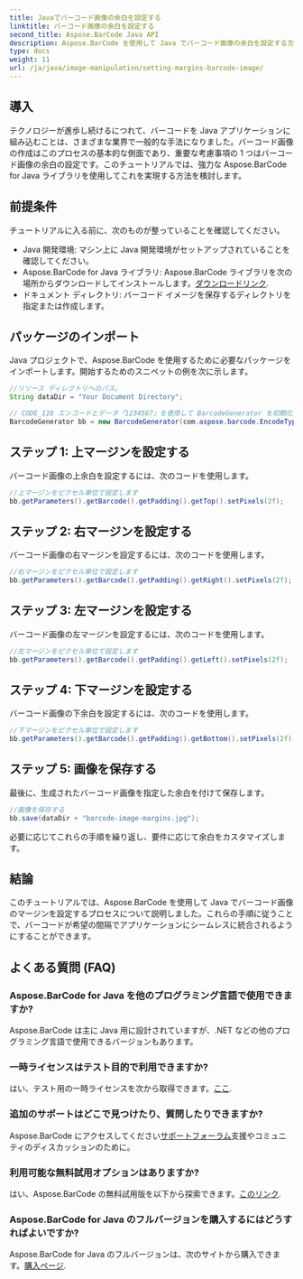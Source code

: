 ```yaml
---
title: Javaでバーコード画像の余白を設定する
linktitle: バーコード画像の余白を設定する
second_title: Aspose.BarCode Java API
description: Aspose.BarCode を使用して Java でバーコード画像の余白を設定する方法を学びます。スペースをカスタマイズしてアプリケーションにシームレスに統合
type: docs
weight: 11
url: /ja/java/image-manipulation/setting-margins-barcode-image/
---
```


## 導入

テクノロジーが進歩し続けるにつれて、バーコードを Java アプリケーションに組み込むことは、さまざまな業界で一般的な手法になりました。バーコード画像の作成はこのプロセスの基本的な側面であり、重要な考慮事項の 1 つはバーコード画像の余白の設定です。このチュートリアルでは、強力な Aspose.BarCode for Java ライブラリを使用してこれを実現する方法を検討します。

## 前提条件

チュートリアルに入る前に、次のものが整っていることを確認してください。

- Java 開発環境: マシン上に Java 開発環境がセットアップされていることを確認してください。
-  Aspose.BarCode for Java ライブラリ: Aspose.BarCode ライブラリを次の場所からダウンロードしてインストールします。[ダウンロードリンク](https://releases.aspose.com/barcode/java/).
- ドキュメント ディレクトリ: バーコード イメージを保存するディレクトリを指定または作成します。

## パッケージのインポート

Java プロジェクトで、Aspose.BarCode を使用するために必要なパッケージをインポートします。開始するためのスニペットの例を次に示します。

```java
//リソース ディレクトリへのパス。
String dataDir = "Your Document Directory";

// CODE_128 エンコードとデータ「1234567」を使用して BarcodeGenerator を初期化します。
BarcodeGenerator bb = new BarcodeGenerator(com.aspose.barcode.EncodeTypes.CODE_128, "1234567");
```

## ステップ 1: 上マージンを設定する

バーコード画像の上余白を設定するには、次のコードを使用します。

```java
//上マージンをピクセル単位で設定します
bb.getParameters().getBarcode().getPadding().getTop().setPixels(2f);
```

## ステップ 2: 右マージンを設定する

バーコード画像の右マージンを設定するには、次のコードを使用します。

```java
//右マージンをピクセル単位で設定します
bb.getParameters().getBarcode().getPadding().getRight().setPixels(2f);
```

## ステップ 3: 左マージンを設定する

バーコード画像の左マージンを設定するには、次のコードを使用します。

```java
//左マージンをピクセル単位で設定します
bb.getParameters().getBarcode().getPadding().getLeft().setPixels(2f);
```

## ステップ 4: 下マージンを設定する

バーコード画像の下余白を設定するには、次のコードを使用します。

```java
//下マージンをピクセル単位で設定します
bb.getParameters().getBarcode().getPadding().getBottom().setPixels(2f);
```

## ステップ 5: 画像を保存する

最後に、生成されたバーコード画像を指定した余白を付けて保存します。

```java
//画像を保存する
bb.save(dataDir + "barcode-image-margins.jpg");
```

必要に応じてこれらの手順を繰り返し、要件に応じて余白をカスタマイズします。

## 結論

このチュートリアルでは、Aspose.BarCode を使用して Java でバーコード画像のマージンを設定するプロセスについて説明しました。これらの手順に従うことで、バーコードが希望の間隔でアプリケーションにシームレスに統合されるようにすることができます。

## よくある質問 (FAQ)

### Aspose.BarCode for Java を他のプログラミング言語で使用できますか?
Aspose.BarCode は主に Java 用に設計されていますが、.NET などの他のプログラミング言語で使用できるバージョンもあります。

### 一時ライセンスはテスト目的で利用できますか?
はい、テスト用の一時ライセンスを次から取得できます。[ここ](https://purchase.aspose.com/temporary-license/).

### 追加のサポートはどこで見つけたり、質問したりできますか?
 Aspose.BarCode にアクセスしてください[サポートフォーラム](https://forum.aspose.com/c/barcode/13)支援やコミュニティのディスカッションのために。

### 利用可能な無料試用オプションはありますか?
はい、Aspose.BarCode の無料試用版を以下から探索できます。[このリンク](https://releases.aspose.com/).

### Aspose.BarCode for Java のフルバージョンを購入するにはどうすればよいですか?
 Aspose.BarCode for Java のフルバージョンは、次のサイトから購入できます。[購入ページ](https://purchase.aspose.com/buy).
